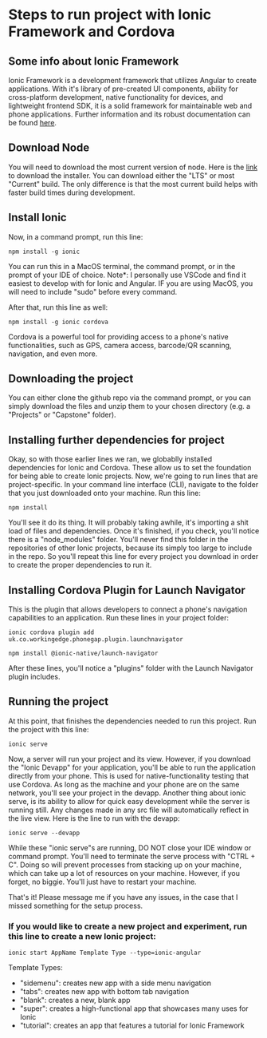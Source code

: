 # Steps to run project with Ionic Framework and Cordova #

## Some info about Ionic Framework ##
Ionic Framework is a development framework that utilizes Angular to create applications. With it's library of pre-created UI components, ability for cross-platform development, native functionality for devices, and lightweight frontend SDK, it is a solid framework for maintainable web and phone applications. Further information and its robust documentation can be found [here](https://ionicframework.com/docs "here").

## Download Node ##
You will need to download the most current version of node.
Here is the [link](https://nodejs.org/en/download/ "link") to download the installer. 
You can download either the "LTS" or most "Current" build. The only difference is that the most current build helps with faster build times during development. 

## Install Ionic ##
Now, in a command prompt, run this line: 

`npm install -g ionic`

You can run this in a MacOS terminal, the command prompt, or in the prompt of your IDE of choice. Note*: I personally use VSCode and find it easiest to develop with for Ionic and Angular. IF you are using MacOS, you will need to include "sudo" before every command. 

After that, run this line as well:

`npm install -g ionic cordova`

Cordova is a powerful tool for providing access to a phone's native functionalities, such as GPS, camera access, barcode/QR scanning, navigation, and even more. 


## Downloading the project ##
You can either clone the github repo via the command prompt, or you can simply download the files and unzip them to your chosen directory (e.g. a "Projects" or "Capstone" folder).

## Installing further dependencies for project ##
Okay, so with those earlier lines we ran, we globablly installed dependencies for Ionic and Cordova. These allow us to set the foundation for being able to create Ionic projects. Now, we're going to run lines that are project-specific. In your command line interface (CLI), navigate to the folder that you just downloaded onto your machine. Run this line:

`npm install`

You'll see it do its thing. It will probably taking awhile, it's importing a shit load of files and dependencies. Once it's finished, if you check, you'll notice there is a "node_modules" folder. You'll never find this folder in the repositories of other Ionic projects, because its simply too large to include in the repo. So you'll repeat this line for every project you download in order to create the proper dependencies to run it. 


## Installing Cordova Plugin for Launch Navigator ## 
This is the plugin that allows developers to connect a phone's navigation capabilities to an application. Run these lines in your project folder:

`ionic cordova plugin add uk.co.workingedge.phonegap.plugin.launchnavigator`

`npm install @ionic-native/launch-navigator`

After these lines, you'll notice a "plugins" folder with the Launch Navigator plugin includes. 

## Running the project ##
At this point, that finishes the dependencies needed to run this project. Run the project with this line:

`ionic serve`

Now, a server will run your project and its view. However, if you download the "Ionic Devapp" for your application, you'll be able to run the application directly from your phone. This is used for native-functionality testing that use Cordova. As long as the machine and your phone are on the same network, you'll see your project in the devapp. Another thing about ionic serve, is its ability to allow for quick easy development while the server is running still. Any changes made in any src file will automatically reflect in the live view. Here is the line to run with the devapp:

`ionic serve --devapp`

While these "ionic serve"s are running, DO NOT close your IDE window or command prompt. You'll need to terminate the serve process with "CTRL + C". Doing so will prevent processes from stacking up on your machine, which can take up a lot of resources on your machine. However, if you forget, no biggie. You'll just have to restart your machine. 

That's it! Please message me if you have any issues, in the case that I missed something for the setup process. 

### If you would like to create a new project and experiment, run this line to create a new Ionic project: ###

`ionic start AppName Template Type --type=ionic-angular`

Template Types: 
- "sidemenu": creates new app with a side menu navigation
- "tabs": creates new app with bottom tab navigation 
- "blank": creates a new, blank app
- "super": creates a high-functional app that showcases many uses for Ionic
- "tutorial": creates an app that features a tutorial for Ionic Framework 
